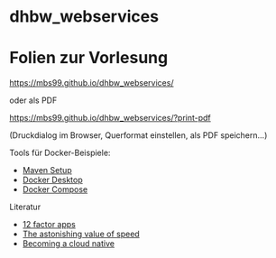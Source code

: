 # dhbw_webservices

# Folien zur Vorlesung
https://mbs99.github.io/dhbw_webservices/

oder als PDF

https://mbs99.github.io/dhbw_webservices/?print-pdf

(Druckdialog im Browser, Querformat einstellen, als PDF speichern...)

Tools für Docker-Beispiele:
- [Maven Setup](https://maven.apache.org/install.html "Maven setup")
- [Docker Desktop](https://www.docker.com/products/docker-desktop "Docker Desktop")
- [Docker Compose](https://docs.docker.com/compose "Docker Compose")

Literatur
- [12 factor apps](https://12factor.net "12 factor apps")
- [The astonishing value of speed](https://speakerdeck.com/ufried/the-astonishing-value-of-speed)
- [Becoming a cloud native](https://speakerdeck.com/ufried/becoming-a-cloud-native-dot-dot-dot-genuinely)

